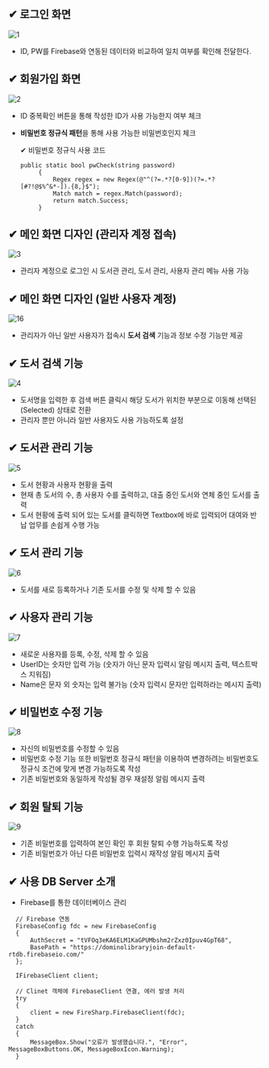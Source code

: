 ##  ✔ 로그인 화면


![1](https://user-images.githubusercontent.com/73989505/144612625-8080fc52-4c43-4ffb-bf4e-13acbd28ce98.JPG)

 * ID, PW를 Firebase와 연동된 데이터와 비교하여 일치 여부를 확인해 전달한다.

## ✔ 회원가입 화면

![2](https://user-images.githubusercontent.com/73989505/144613646-16f46827-528e-4b6a-b2cd-563db9c8eeda.JPG)

 * ID 중복확인 버튼을 통해 작성한 ID가 사용 가능한지 여부 체크
 * **비밀번호 정규식 패턴**을 통해 사용 가능한 비밀번호인지 체크
   
   ✔ 비밀번호 정규식 사용 코드
   ```
   public static bool pwCheck(string password)
        {
            Regex regex = new Regex(@"^(?=.*?[0-9])(?=.*?[#?!@$%^&*-]).{8,}$");
            Match match = regex.Match(password);
            return match.Success;
        }
    ```

## ✔ 메인 화면 디자인 (관리자 계정 접속)

![3](https://user-images.githubusercontent.com/73989505/144613838-46f51706-473d-408c-afff-cb59781d8c6a.JPG)

 * 관리자 계정으로 로그인 시 도서관 관리, 도서 관리, 사용자 관리 메뉴 사용 가능
 
## ✔ 메인 화면 디자인 (일반 사용자 계정)

![16](https://user-images.githubusercontent.com/73989505/144614036-570416ee-5a19-4ec6-9567-47a73d66b05e.JPG)

 * 관리자가 아닌 일반 사용자가 접속시 **도서 검색** 기능과 정보 수정 기능만 제공

## ✔ 도서 검색 기능

![4](https://user-images.githubusercontent.com/73989505/144614694-ce212301-e303-478d-9d1b-7964de8227e9.JPG)

 * 도서명을 입력한 후 검색 버튼 클릭시 해당 도서가 위치한 부분으로 이동해 선택된(Selected) 상태로 전환
 * 관리자 뿐만 아니라 일반 사용자도 사용 가능하도록 설정

## ✔ 도서관 관리 기능

![5](https://user-images.githubusercontent.com/73989505/144614891-fdb5d6d8-e74a-4e81-80cd-aea52871f2f6.JPG)

 * 도서 현황과 사용자 현황을 출력
 * 현재 총 도서의 수, 총 사용자 수를 출력하고, 대출 중인 도서와 연체 중인 도서를 출력
 * 도서 현황에 출력 되어 있는 도서를 클릭하면 Textbox에 바로 입력되어 대여와 반납 업무를 손쉽게 수행 가능

## ✔ 도서 관리 기능

![6](https://user-images.githubusercontent.com/73989505/144615144-da9d3a57-d497-4041-9205-9b323a438cf4.JPG)

 * 도서를 새로 등록하거나 기존 도서를 수정 및 삭제 할 수 있음


## ✔ 사용자 관리 기능

![7](https://user-images.githubusercontent.com/73989505/144615252-f6be3fba-792c-4d49-a009-982d2949aa92.JPG)

 * 새로운 사용자를 등록, 수정, 삭제 할 수 있음
 * UserID는 숫자만 입력 가능 (숫자가 아닌 문자 입력시 알림 메시지 출력, 텍스트박스 지워짐)
 * Name은 문자 외 숫자는 입력 불가능 (숫자 입력시 문자만 입력하라는 메시지 출력)


## ✔ 비밀번호 수정 기능

![8](https://user-images.githubusercontent.com/73989505/144615295-7604626a-c908-4911-ada6-e2ad892f64d8.JPG)

 * 자신의 비밀번호를 수정할 수 있음
 * 비밀번호 수정 기능 또한 비밀번호 정규식 패턴을 이용하여 변경하려는 비밀번호도 정규식 조건에 맞게 변경 가능하도록 작성
 * 기존 비밀번호와 동일하게 작성될 경우 재설정 알림 메시지 출력

## ✔ 회원 탈퇴 기능

![9](https://user-images.githubusercontent.com/73989505/144615306-a0619c14-8007-4287-8bd7-ca8692c069b2.JPG)

 * 기존 비밀번호를 입력하여 본인 확인 후 회원 탈퇴 수행 가능하도록 작성
 * 기존 비밀번호가 아닌 다른 비밀번호 입력시 재작성 알림 메시지 출력


## ✔ 사용 DB Server 소개

* Firebase를 통한 데이터베이스 관리
```
  // Firebase 연동
  FirebaseConfig fdc = new FirebaseConfig
  {
      AuthSecret = "tVFOq3eKA6ELM1KaGPUMbshm2rZxz0Ipuv4GpT68",
      BasePath = "https://dominolibraryjoin-default-rtdb.firebaseio.com/"
  };
  
  IFirebaseClient client;
  
  // Clinet 객체에 FirebaseClient 연결, 에러 발생 처리
  try
  {
      client = new FireSharp.FirebaseClient(fdc);
  }
  catch
  {
      MessageBox.Show("오류가 발생했습니다.", "Error", MessageBoxButtons.OK, MessageBoxIcon.Warning);
  }
```

